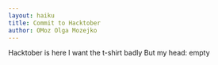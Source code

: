 ```yaml
---
layout: haiku
title: Commit to Hacktober
author: OMoz Olga Mozejko
---
```


Hacktober is here
I want the t-shirt badly
But my head: empty
